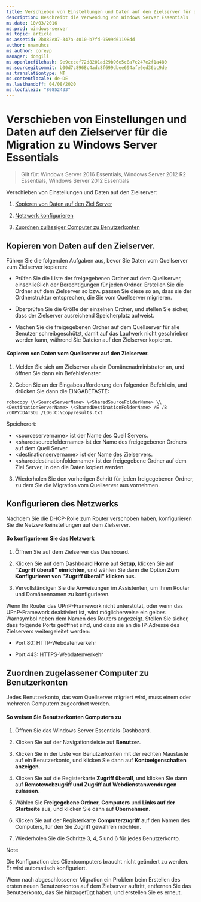```yaml
---
title: Verschieben von Einstellungen und Daten auf den Zielserver für die Migration zu Windows Server Essentials
description: Beschreibt die Verwendung von Windows Server Essentials
ms.date: 10/03/2016
ms.prod: windows-server
ms.topic: article
ms.assetid: 2b882e87-347a-4010-b7fd-9599d61198dd
author: nnamuhcs
ms.author: coreyp
manager: dongill
ms.openlocfilehash: 9e9cccef72d8201ad29b96e5c8a7c247e2f1a480
ms.sourcegitcommit: b00d7c8968c4adc8f699dbee694afe6ed36bc9de
ms.translationtype: MT
ms.contentlocale: de-DE
ms.lasthandoff: 04/08/2020
ms.locfileid: "80852433"
---
```

# <a name="move-settings-and-data-to-the-destination-server-for-windows-server-essentials-migration"></a>Verschieben von Einstellungen und Daten auf den Zielserver für die Migration zu Windows Server Essentials

>Gilt für: Windows Server 2016 Essentials, Windows Server 2012 R2 Essentials, Windows Server 2012 Essentials

Verschieben von Einstellungen und Daten auf den Zielserver:

1. [Kopieren von Daten auf den Ziel Server](#copy-data-to-the-destination-server)

2. [Netzwerk konfigurieren](#configure-the-network) 

3. [Zuordnen zulässiger Computer zu Benutzerkonten](#map-permitted-computers-to-user-accounts)
 
## <a name="copy-data-to-the-destination-server"></a>Kopieren von Daten auf den Zielserver.
 Führen Sie die folgenden Aufgaben aus, bevor Sie Daten vom Quellserver zum Zielserver kopieren: 
 
- Prüfen Sie die Liste der freigegebenen Ordner auf dem Quellserver, einschließlich der Berechtigungen für jeden Ordner. Erstellen Sie die Ordner auf dem Zielserver so bzw. passen Sie diese so an, dass sie der Ordnerstruktur entsprechen, die Sie vom Quellserver migrieren. 
 
- Überprüfen Sie die Größe der einzelnen Ordner, und stellen Sie sicher, dass der Zielserver ausreichend Speicherplatz aufweist. 
 
- Machen Sie die freigegebenen Ordner auf dem Quellserver für alle Benutzer schreibgeschützt, damit auf das Laufwerk nicht geschrieben werden kann, während Sie Dateien auf den Zielserver kopieren. 
 
#### <a name="to-copy-data-from-the-source-server-to-the-destination-server"></a>Kopieren von Daten vom Quellserver auf den Zielserver. 
 
1. Melden Sie sich am Zielserver als ein Domänenadministrator an, und öffnen Sie dann ein Befehlsfenster. 
 
2. Geben Sie an der Eingabeaufforderung den folgenden Befehl ein, und drücken Sie dann die EINGABETASTE: 
 
 `robocopy \\<SourceServerName> \<SharedSourceFolderName> \\<DestinationServerName> \<SharedDestinationFolderName> /E /B /COPY:DATSOU /LOG:C:\Copyresults.txt` 
 
 Speicherort:
 - \<sourceservername\> ist der Name des Quell Servers.
 - \<sharedsourcefoldername\> ist der Name des freigegebenen Ordners auf dem Quell Server.
 - \<destinationservername\> ist der Name des Zielservers.
 - \<shareddestinationfoldername\> ist der freigegebene Ordner auf dem Ziel Server, in den die Daten kopiert werden. 
 
3. Wiederholen Sie den vorherigen Schritt für jeden freigegebenen Ordner, zu dem Sie die Migration vom Quellserver aus vornehmen. 
 
## <a name="configure-the-network"></a>Konfigurieren des Netzwerks
 Nachdem Sie die DHCP-Rolle zum Router verschoben haben, konfigurieren Sie die Netzwerkeinstellungen auf dem Zielserver. 
 
#### <a name="to-configure-the-network"></a>So konfigurieren Sie das Netzwerk 
 
1. Öffnen Sie auf dem Zielserver das Dashboard. 
 
2. Klicken Sie auf dem Dashboard **Home** auf **Setup**, klicken Sie auf **"Zugriff überall" einrichten**, und wählen Sie dann die Option **Zum Konfigurieren von "Zugriff überall" klicken** aus. 
 
3. Vervollständigen Sie die Anweisungen im Assistenten, um Ihren Router und Domänennamen zu konfigurieren. 
 
 Wenn Ihr Router das UPnP-Framework nicht unterstützt, oder wenn das UPnP-Framework deaktiviert ist, wird möglicherweise ein gelbes Warnsymbol neben dem Namen des Routers angezeigt. Stellen Sie sicher, dass folgende Ports geöffnet sind, und dass sie an die IP-Adresse des Zielservers weitergeleitet werden: 
 
- Port 80: HTTP-Webdatenverkehr 
 
- Port 443: HTTPS-Webdatenverkehr 
 
## <a name="map-permitted-computers-to-user-accounts"></a>Zuordnen zugelassener Computer zu Benutzerkonten
 Jedes Benutzerkonto, das vom Quellserver migriert wird, muss einem oder mehreren Computern zugeordnet werden. 
 
#### <a name="to-map-user-accounts-to-computers"></a>So weisen Sie Benutzerkonten Computern zu
 
1. Öffnen Sie das Windows Server Essentials-Dashboard. 
 
2. Klicken Sie auf der Navigationsleiste auf **Benutzer**. 
 
3. Klicken Sie in der Liste von Benutzerkonten mit der rechten Maustaste auf ein Benutzerkonto, und klicken Sie dann auf **Kontoeigenschaften anzeigen**. 
 
4. Klicken Sie auf die Registerkarte **Zugriff überall**, und klicken Sie dann auf **Remotewebzugriff und Zugriff auf Webdienstanwendungen zulassen**. 
 
5. Wählen Sie **Freigegebene Ordner**, **Computers** und **Links auf der Startseite** aus, und klicken Sie dann auf **Übernehmen**. 
 
6. Klicken Sie auf der Registerkarte **Computerzugriff** auf den Namen des Computers, für den Sie Zugriff gewähren möchten. 
 
7. Wiederholen Sie die Schritte 3, 4, 5 und 6 für jedes Benutzerkonto. 
 
> [!NOTE]
> Die Konfiguration des Clientcomputers braucht nicht geändert zu werden. Er wird automatisch konfiguriert. 
>
> Wenn nach abgeschlossener Migration ein Problem beim Erstellen des ersten neuen Benutzerkontos auf dem Zielserver auftritt, entfernen Sie das Benutzerkonto, das Sie hinzugefügt haben, und erstellen Sie es erneut.
